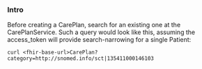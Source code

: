 ### Intro

Before creating a CarePlan, search for an existing one at the CarePlanService. Such a query would look like this, assuming the access_token will provide search-narrowing for a single Patient:

```
curl <fhir-base-url>CarePlan?category=http://snomed.info/sct|135411000146103
```